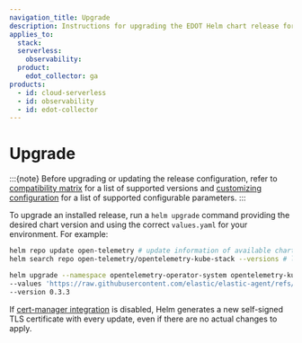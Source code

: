 ```yaml
---
navigation_title: Upgrade
description: Instructions for upgrading the EDOT Helm chart release for Kubernetes monitoring.
applies_to:
  stack:
  serverless:
    observability:
  product:
    edot_collector: ga
products:
  - id: cloud-serverless
  - id: observability
  - id: edot-collector
---
```


# Upgrade

:::{note}
Before upgrading or updating the release configuration, refer to [compatibility matrix](/reference/use-cases/kubernetes/prerequisites-compatibility.md#compatibility-matrix) for a list of supported versions and [customizing configuration](/reference/use-cases/kubernetes/customization.md) for a list of supported configurable parameters.
:::

To upgrade an installed release, run a `helm upgrade` command providing the desired chart version and using the correct `values.yaml` for your environment. For example:

```bash
helm repo update open-telemetry # update information of available charts locally
helm search repo open-telemetry/opentelemetry-kube-stack --versions # list available versions of the chart

helm upgrade --namespace opentelemetry-operator-system opentelemetry-kube-stack open-telemetry/opentelemetry-kube-stack \
--values 'https://raw.githubusercontent.com/elastic/elastic-agent/refs/tags/v{{version.edot_collector}}/deploy/helm/edot-collector/kube-stack/values.yaml' \
--version 0.3.3
```

If [cert-manager integration](/reference/use-cases/kubernetes/customization.md#cert-manager-integrated-installation) is disabled, Helm generates a new self-signed TLS certificate with every update, even if there are no actual changes to apply.